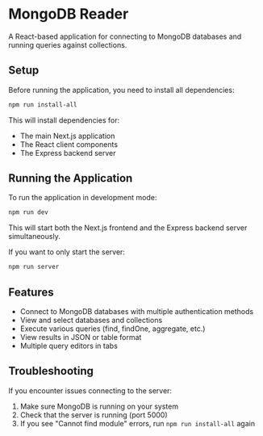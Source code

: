 # MongoDB Reader

A React-based application for connecting to MongoDB databases and running queries against collections.

## Setup

Before running the application, you need to install all dependencies:

```bash
npm run install-all
```

This will install dependencies for:
- The main Next.js application
- The React client components
- The Express backend server

## Running the Application

To run the application in development mode:

```bash
npm run dev
```

This will start both the Next.js frontend and the Express backend server simultaneously.

If you want to only start the server:

```bash
npm run server
```

## Features

- Connect to MongoDB databases with multiple authentication methods
- View and select databases and collections
- Execute various queries (find, findOne, aggregate, etc.)
- View results in JSON or table format
- Multiple query editors in tabs

## Troubleshooting

If you encounter issues connecting to the server:

1. Make sure MongoDB is running on your system
2. Check that the server is running (port 5000)
3. If you see "Cannot find module" errors, run `npm run install-all` again
